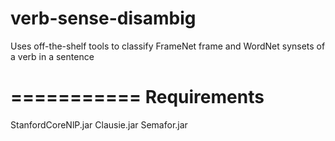 # verb-sense-disambig
Uses off-the-shelf tools to classify FrameNet frame and WordNet synsets of a verb in a sentence

===========
Requirements
===========

StanfordCoreNlP.jar
Clausie.jar
Semafor.jar
